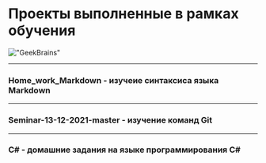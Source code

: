 # Проекты выполненные в рамках обучения
!["GeekBrains"](https://cs13.pikabu.ru/post_img/2023/03/24/6/og_og_1679647386295119090.jpg)
___
### Home_work_Markdown - изучеие синтаксиса языка Markdown
___
### Seminar-13-12-2021-master - изучение команд Git
___
### C# -  домашние задания на языке программирования C#
